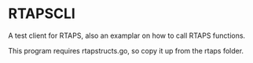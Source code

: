 # RTAPSCLI
A test client for RTAPS, also an examplar on how to call RTAPS functions.

This program requires rtapstructs.go, so copy it up from the rtaps folder.
